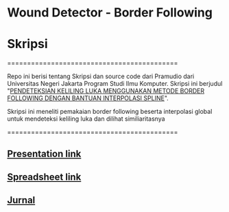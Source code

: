 # Wound Detector - Border Following
# Skripsi

===========================================

Repo ini berisi tentang Skripsi dan source code dari Pramudio dari Universitas Negeri Jakarta Program Studi Ilmu Komputer. Skripsi ini berjudul "[PENDETEKSIAN KELILING LUKA MENGGUNAKAN METODE BORDER FOLLOWING DENGAN BANTUAN INTERPOLASI SPLINE](Docs/Pramudio-1313619013.pdf)".

Skripsi ini meneliti pemakaian border following beserta interpolasi global untuk mendeteksi keliling luka dan dilihat similiaritasnya

===========================================

## [Presentation link](https://docs.google.com/presentation/d/15zNqxzyWNCPS9JUzI-MhQargBgB0hPN4rB9X0coyPTs/edit?usp=sharing)

## [Spreadsheet link](https://docs.google.com/spreadsheets/d/1sAfDUz2gPkzkHUdzrscBi5KCIbetVJ9_o33jaIca5Bk/edit?usp=sharing)

## [Jurnal](Docs/Jurnal/JurnalSkripsi-Pramudio-1313619013.pdf)